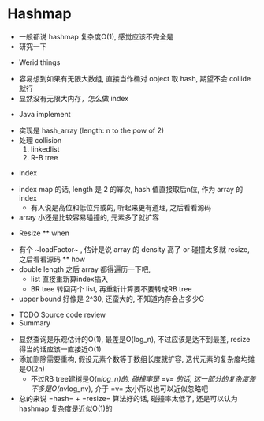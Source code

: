 # Hashmap


+ 一般都说 hashmap 复杂度O(1), 感觉应该不完全是
+ 研究一下
* Werid things
+ 容易想到如果有无限大数组, 直接当作桶对 object 取 hash, 期望不会 collide 就行
+ 显然没有无限大内存，怎么做 index
* Java implement
+ 实现是 hash_array (length: n to the pow of 2)
+ 处理 collision
  1. linkedlist
  2. R-B tree
* Index
+ index map 的话, length 是 2 的幂次, hash 值直接取后n位, 作为 array 的 index
  - 有人说是高位和低位异或的, 听起来更有道理, 之后看看源码
+ array 小还是比较容易碰撞的, 元素多了就扩容
* Resize
** when
+ 有个 ~loadFactor~ , 估计是说 array 的 density 高了 or 碰撞太多就 resize, 之后看看源码
** how
 + double length 之后 array 都得遍历一下吧,
   + list 直接重新算index插入
   + BR tree 转回两个 list, 再重新计算要不要转成RB tree
 + upper bound 好像是 2^30, 还蛮大的, 不知道内存会占多少G
* TODO Source code review
* Summary
+ 显然查询是乐观估计的O(1), 最差是O(log_n), 不过应该是达不到最差, resize得当的话应该一直接近O(1)
+ 添加删除需要重构, 假设元素个数等于数组长度就扩容, 迭代元素的复杂度均摊是O(2n)
  + 不过RB tree建树是O(n*log_n)的, 碰撞率是 =v= 的话, 这一部分的复杂度差不多是O(nv*log_nv), 介于 =v= 太小所以也可以近似忽略吧
+ 总的来说 =hash=  +  =resize= 算法好的话, 碰撞率太低了, 还是可以认为 hashmap 复杂度是近似O(1)的


